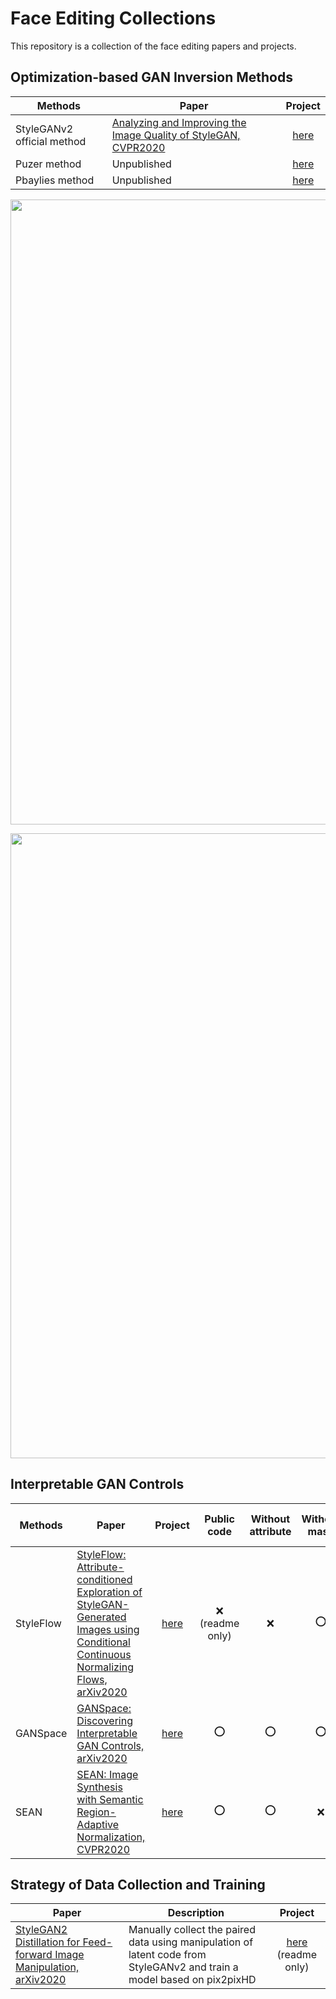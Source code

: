 # Face Editing Collections
This repository is a collection of the face editing papers and projects.

## Optimization-based GAN Inversion Methods
| Methods  | Paper | Project |
| ------------- | ------------- | :-------------: |
| StyleGANv2 official method  | [Analyzing and Improving the Image Quality of StyleGAN, CVPR2020](https://arxiv.org/pdf/1912.04958.pdf)  | [here](https://github.com/NVlabs/stylegan2)  |
| Puzer method  | Unpublished | [here](https://github.com/Puzer/stylegan-encoder)  |  
| Pbaylies method  | Unpublished | [here](https://github.com/pbaylies/stylegan-encoder)  |  

<p align="center">
<img src="https://user-images.githubusercontent.com/37034031/92896350-e08a2e00-f44e-11ea-92c0-9b5a87e91099.png" width=1000>
</p>  

<p align="center">
<img src="https://user-images.githubusercontent.com/37034031/92896457-f861b200-f44e-11ea-8ccc-d470285f9e2c.png" width=1000>
</p>  

## Interpretable GAN Controls  
| Methods  | Paper | Project | Public code | Without attribute | Without mask | Without interaction | Without re-training | Based on StyleGAN | Manipulation of the latent space |
| ------------- | ------------- | :-------------: | :-------------: | :-------------: | :-------------: | :-------------: | :-------------: | :-------------: | :-------------: |
| StyleFlow | [StyleFlow: Attribute-conditioned Exploration of StyleGAN-Generated Images using Conditional Continuous Normalizing Flows, arXiv2020](https://arxiv.org/pdf/1912.04958.pdf)  | [here](https://github.com/RameenAbdal/StyleFlow) | :x: (readme only) | :x: | :o: | :o: | :x: | :o: | :o: |  
| GANSpace | [GANSpace: Discovering Interpretable GAN Controls, arXiv2020](https://arxiv.org/pdf/2004.02546.pdf) | [here](https://github.com/harskish/ganspace) | :o: | :o: | :o: | :o: | :o: | :o: | :o: |  
| SEAN | [SEAN: Image Synthesis with Semantic Region-Adaptive Normalization, CVPR2020](https://arxiv.org/pdf/1911.12861.pdf) | [here](https://github.com/ZPdesu/SEAN) | :o: | :o: | :x: | :x: | :x: | :x: | :x: |  

## Strategy of Data Collection and Training
| Paper | Description | Project |
| ------------- | ------------- | :-------------: |
| [StyleGAN2 Distillation for Feed-forward Image Manipulation, arXiv2020](https://github.com/EvgenyKashin/stylegan2-distillation)  | Manually collect the paired data using manipulation of latent code from StyleGANv2 and train a model based on pix2pixHD | [here](https://github.com/NVlabs/stylegan2) (readme only) |  
